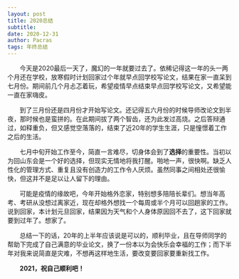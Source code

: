 ```yaml
---
layout: post
title: 2020总结
subtitle:  
date: 2020-12-31
author: Pacras
tags: 年终总结
---
```

&nbsp; &nbsp; &nbsp; &nbsp;今天是2020最后一天了，魔幻的一年就要过去了。依稀记得这一年的头一两个月还在学校，放寒假时计划回家过个年就早点回学校写论文，结果在家一直呆到七月份。期间前几个月忐忑着玩，希望疫情早点结束早点回学校写论文，又希望能一直在家嗨皮。

&nbsp; &nbsp; &nbsp; &nbsp;到了三月份还是四月份才开始写论文。还记得五六月份的时候导师改论文到半夜，那时候也是蛮拼的。在此期间拔了两个智齿，还为此发过高烧。之后答辩通过，如释重负，但又感觉空落落的，结束了近20年的学生生涯，只是憧憬着工作之后的生活。

&nbsp; &nbsp; &nbsp; &nbsp;七月中旬开始工作至今，简直一言难尽，切身体会到了**选择**的重要性。当初以为回山东会是一个好的选择，但现实无情地将我打醒。啪地一声，很快啊。缺乏人性化的管理方式、重复且没有创造力的工作令人厌烦。虽然同事之间相处还很愉快，但这并不是足以让人留下的理由。

&nbsp; &nbsp; &nbsp; &nbsp;可能是疫情的缘故吧，今年开始格外恋家，特别想多陪陪长辈们。想当年高考、考研从没想过离家近，现在却格外想找一个每周或半个月可以回趟家的工作。说到回家，本计划元旦回家，结果因为天气和个人身体原因回不去了，这下回家就要到过年了。想家了。

&nbsp; &nbsp; &nbsp; &nbsp;总结一下的话，20年的上半年应该说是可以的，顺利毕业，且在导师同学的帮助下完成了自己满意的毕业论文，换了一份本以为会快乐会幸福的工作；而下半年对我来说简直是灾难，不想再这样地生活，要改变要回家要重新找工作。

&nbsp; &nbsp; &nbsp; &nbsp;**2021，祝自己顺利吧！**